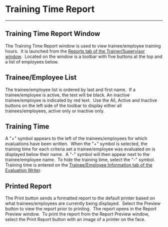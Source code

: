 # Training Time Report 
-----

## Training Time Report Window

The Training Time Report window is used to view trainee/employee training 
hours.&nbsp; It is launched from the [Reports tab of the 
Trainer/Supervisor window](<7d9s.md>).&nbsp; Located on the window is a 
toolbar with five buttons at the top and a list of employees below.

## Trainee/Employee List

The trainee/employee list is ordered by 
last and first name.&nbsp; If a trainee/employee is active, the text will 
be black. An inactive trainee/employee is indicated by red text.&nbsp; Use the 
All, Active and Inactive buttons on the left side of the toolbar to display either 
all trainees/employees, active only or inactive only.

## Training Time

A "+" symbol appears to the left of the trainees/employees for which 
evaluations have been written.&nbsp; When the "+" symbol is selected, the 
training time for each criteria set a trainee/employee was evaluated on is 
displayed below their name.&nbsp; A "-" symbol will then appear next to the 
trainee/employee name.&nbsp; To hide the training time, select the "-" symbol.&nbsp; 
Training time is entered on the [Trainee/Employee 
Information tab of the Evaluation Writer](<7dbk.md>).

## Printed Report

The Print button sends a formatted 
report to the default printer based on what trainees/employees are currently 
being displayed.&nbsp; Select the Preview button to view the report prior to 
printing.&nbsp; The report opens in the Report Preview window.&nbsp; To print 
the report from the Report Preview window, select the Print Report button with an image of a printer on the face.